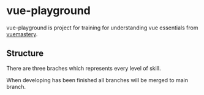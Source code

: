 # vue-playground

vue-playground is project for training for understanding vue essentials from [vuemastery](https://www.vuemastery.com/).

## Structure

There are three braches which represents every level of skill. 

When developing has been finished all branches will be merged to main branch.